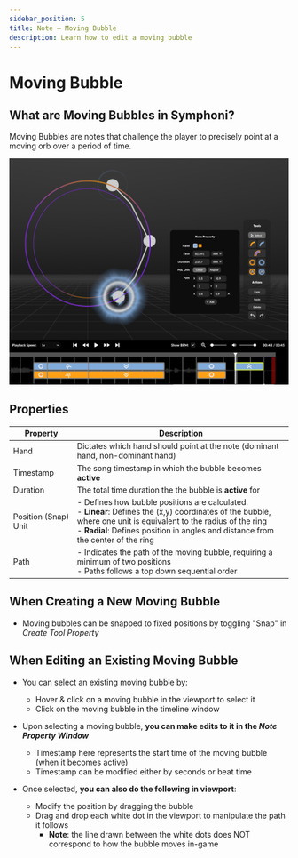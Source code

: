 ```yaml
---
sidebar_position: 5
title: Note — Moving Bubble
description: Learn how to edit a moving bubble
---
```


# Moving Bubble

<!-- ## Moving Bubble Preview Time Window

The Moving Bubble Preview Time Window refers to the amount of time the bubble preview shows up before becoming _active_ to detect player input. The Moving Bubble Preview Time Window behaves the same way as the [Bubble Preview Time]&#40;/docs/map/bubble#Bubble-Preview-Time-Window&#41;.

**Note:** when in an _active_ state, the bubble registers player input -->

## What are Moving Bubbles in Symphoni?
Moving Bubbles are notes that challenge the player to precisely point at a moving orb over a period of time.

![Edit Moving Bubble](/img/moving-bubble-edit.png)

## Properties

| Property      | Description                                                                                                                                                                                                                                                |
|---------------|------------------------------------------------------------------------------------------------------------------------------------------------------------------------------------------------------------------------------------------------------------|
| Hand          | Dictates which hand should point at the note (dominant hand, non-dominant hand)                                                                                                                                                                            |
| Timestamp     | The song timestamp in which the bubble becomes **active**                                                                                                                                                                                                  |
| Duration      | The total time duration the the bubble is **active** for                                                                                                                                                                                                   |
| Position (Snap) Unit | - Defines how bubble positions are calculated.<br/> - **Linear**: Defines the (x,y) coordinates of the bubble, where one unit is equivalent to the radius of the ring<br/> - **Radial**: Defines position in angles and distance from the center of the ring |
| Path          | - Indicates the path of the moving bubble, requiring a minimum of two positions<br/> - Paths follows a top down sequential order                                                                                                                                |

## When Creating a New Moving Bubble
- Moving bubbles can be snapped to fixed positions by toggling "Snap" in _Create Tool Property_

## When Editing an Existing Moving Bubble
- You can select an existing moving bubble by:

  - Hover & click on a moving bubble in the viewport to select it
  - Click on the moving bubble in the timeline window
- Upon selecting a moving bubble, **you can make edits to it in the _Note Property Window_**

  - Timestamp here represents the start time of the moving bubble (when it becomes active)
  - Timestamp can be modified either by seconds or beat time
- Once selected, **you can also do the following in viewport**:

  - Modify the position by dragging the bubble
  - Drag and drop each white dot in the viewport to manipulate the path it follows
    - **Note**: the line drawn between the white dots does NOT correspond to how the bubble moves in-game


